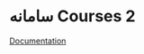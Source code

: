 # سامانه Courses 2 
[Documentation](https://docs.google.com/document/d/1pE2PqIAwha1YQk13pP6KJ27zEJPt4VJAlMoNKAJKDus/edit?usp=sharing)

